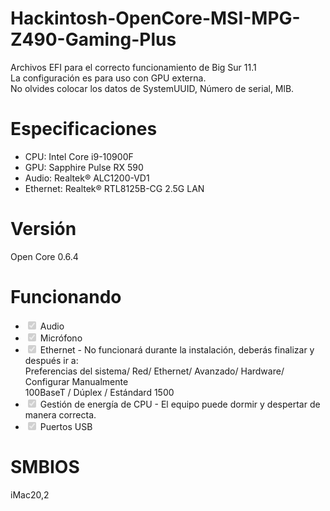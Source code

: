 # Hackintosh-OpenCore-MSI-MPG-Z490-Gaming-Plus
Archivos EFI para el correcto funcionamiento de Big Sur 11.1 </br>
La configuración es para uso con GPU externa.</br>
No olvides colocar los datos de SystemUUID, Número de serial, MlB.

# Especificaciones
<ul>
<li>CPU: Intel Core i9-10900F</li>
<li>GPU: Sapphire Pulse RX 590</li>
<li>Audio: Realtek® ALC1200-VD1</li>
<li>Ethernet: Realtek® RTL8125B-CG 2.5G LAN</li>
</ul>

# Versión
Open Core 0.6.4

# Funcionando
<ul class="contains-task-list">
<li class="task-list-item"><input type="checkbox" id="" disabled="" class="task-list-item-checkbox" checked=""> Audio</li>
<li class="task-list-item"><input type="checkbox" id="" disabled="" class="task-list-item-checkbox" checked=""> Micrófono</li>
<li class="task-list-item"><input type="checkbox" id="" disabled="" class="task-list-item-checkbox" checked=""> Ethernet -  No funcionará durante la instalación, deberás finalizar y después ir a:</li>
	<span>Preferencias del sistema/ Red/ Ethernet/ Avanzado/ Hardware/</span>
	<span>Configurar Manualmente</span> </br>
	<span>100BaseT / Dúplex / Estándard 1500</span>
<li class="task-list-item"><input type="checkbox" id="" disabled="" class="task-list-item-checkbox" checked=""> Gestión de energía de CPU - El equipo puede dormir y despertar de manera correcta.</li>
	<span></span>
<li class="task-list-item"><input type="checkbox" id="" disabled="" class="task-list-item-checkbox" checked=""> Puertos USB</li>
</ul>

# SMBIOS
iMac20,2
